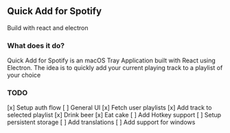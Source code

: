 ## Quick Add for Spotify

Build with react and electron

### What does it do?

Quick Add for Spotify is an macOS Tray Application built with React using Electron.
The idea is to quickly add your current playing track to a playlist of your choice

### TODO

[x] Setup auth flow
[ ] General UI
[x] Fetch user playlists
[x] Add track to selected playlist
[x] Drink beer
[x] Eat cake
[ ] Add Hotkey support
[ ] Setup persistent storage
[ ] Add translations
[ ] Add support for windows
